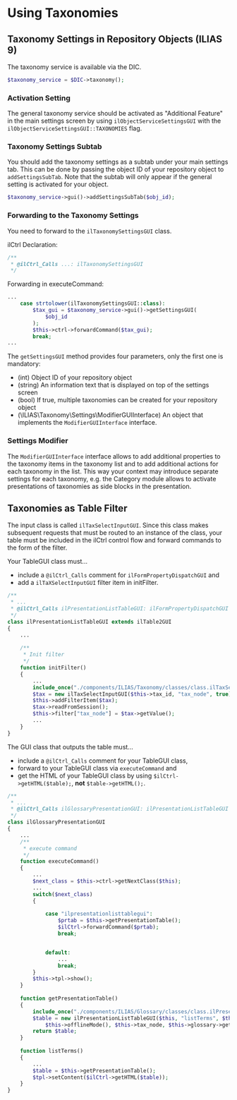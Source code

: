 # Using Taxonomies

## Taxonomy Settings in Repository Objects (ILIAS 9)

The taxonomy service is available via the DIC.

```php
$taxonomy_service = $DIC->taxonomy();
```

### Activation Setting

The general taxonomy service should be activated as "Additional Feature" in the main settings screen by using `ilObjectServiceSettingsGUI` with the `ilObjectServiceSettingsGUI::TAXONOMIES` flag.

### Taxonomy Settings Subtab

You should add the taxonomy settings as a subtab under your main settings tab. This can be done by passing the object ID of your repository object to `addSettingsSubTab`. Note that the subtab will only appear if the general setting is activated for your object.

```php
$taxonomy_service->gui()->addSettingsSubTab($obj_id);
```

### Forwarding to the Taxonomy Settings

You need to forward to the `ilTaxonomySettingsGUI` class.

ilCtrl Declaration:

```php
/**
 * @ilCtrl_Calls ...: ilTaxonomySettingsGUI
 */
```

Forwarding in executeCommand:

```php
...
    case strtolower(ilTaxonomySettingsGUI::class):
        $tax_gui = $taxonomy_service->gui()->getSettingsGUI(
            $obj_id
        );
        $this->ctrl->forwardCommand($tax_gui);
        break;
...
```
The `getSettingsGUI` method provides four parameters, only the first one is mandatory:

- (int) Object ID of your repository object
- (string) An information text that is displayed on top of the settings screen
- (bool) If true, multiple taxonomies can be created for your repository object
- (\ILIAS\Taxonomy\Settings\ModifierGUIInterface) An object that implements the `ModifierGUIInterface` interface.

### Settings Modifier

The `ModifierGUIInterface` interface allows to add additional properties to the taxonomy items in the taxonomy list and to add additional actions for each taxonomy in the list. This way your context may introduce separate settings for each taxonomy, e.g. the Category module allows to activate presentations of taxonomies as side blocks in the presentation.


## Taxonomies as Table Filter

The input class is called `ilTaxSelectInputGUI`. Since this class makes subsequent requests that must be routed to an instance of the class, your table must be included in the ilCtrl control flow and forward commands to the form of the filter.

Your TableGUI class must...

- include a `@ilCtrl_Calls` comment for `ilFormPropertyDispatchGUI` and
- add a `ilTaXSelectInputGUI` filter item in initFilter.

```php
/**
 * ...
 * @ilCtrl_Calls ilPresentationListTableGUI: ilFormPropertyDispatchGUI
 */
class ilPresentationListTableGUI extends ilTable2GUI
{   
    ...
 
    /**
     * Init filter
     */
    function initFilter()
    {
        ...
        include_once("./components/ILIAS/Taxonomy/classes/class.ilTaxSelectInputGUI.php");
        $tax = new ilTaxSelectInputGUI($this->tax_id, "tax_node", true);
        $this->addFilterItem($tax);
        $tax->readFromSession();
        $this->filter["tax_node"] = $tax->getValue();
        ...
    }
}
```

The GUI class that outputs the table must...

- include a `@ilCtrl_Calls` comment for your TableGUI class,
- forward to your TableGUI class via `executeCommand` and
- get the HTML of your TableGUI class by using `$ilCtrl->getHTML($table);`, **not** `$table->getHTML();`.

```php
/**
 * ...
 * @ilCtrl_Calls ilGlossaryPresentationGUI: ilPresentationListTableGUI
 */
class ilGlossaryPresentationGUI
{
    ...
    /**
     * execute command
     */
    function executeCommand()
    {
        ...
        $next_class = $this->ctrl->getNextClass($this);
        ...
        switch($next_class)
        {
 
            case "ilpresentationlisttablegui":
                $prtab = $this->getPresentationTable();
                $ilCtrl->forwardCommand($prtab);
                break;


            default:
                ...
                break;
        }
        $this->tpl->show();
    }
 
    function getPresentationTable()
    {
        include_once("./components/ILIAS/Glossary/classes/class.ilPresentationListTableGUI.php");
        $table = new ilPresentationListTableGUI($this, "listTerms", $this->glossary,
            $this->offlineMode(), $this->tax_node, $this->glossary->getTaxonomyId());
        return $table;
    }
 
    function listTerms()
    {
        ...
        $table = $this->getPresentationTable();
        $tpl->setContent($ilCtrl->getHTML($table));
    }
}
```